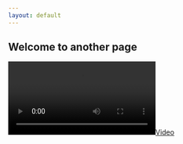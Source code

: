 ```yaml
---
layout: default
---
```


## Welcome to another page

[![](./assets/vids/mixed_local_mc.mov)](./assets/vids/mixed_local_mc.mov)
